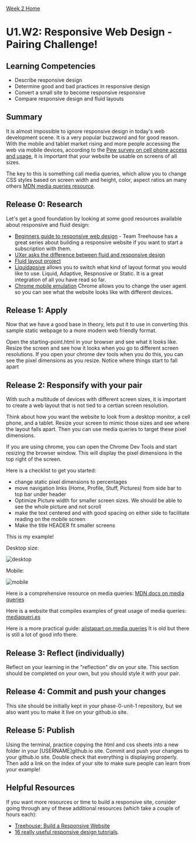 [Week 2 Home](../)

# U1.W2: Responsive Web Design - Pairing Challenge!

## Learning Competencies
- Describe responsive design
- Determine good and bad practices in responsive design
- Convert a small site to become responsive responsive
- Compare responsive design and fluid layouts


## Summary

It is almost impossible to ignore responsive design in today's web development scene. It is a very popular buzzword and for good reason. With the mobile and tablet market rising and more people accessing the web via mobile devices, according to the [Pew survey on cell phone access and usage](http://www.pewinternet.org/fact-sheets/mobile-technology-fact-sheet/), it is important that your website be usable on screens of all sizes.

The key to this is something call media queries, which allow you to change CSS styles based on screen width and height, color, aspect ratios an many others [MDN media queries resource](https://developer.mozilla.org/en-US/docs/Web/Guide/CSS/Media_queries).


## Release 0: Research

Let's get a good foundation by looking at some good resources available about responsive and fluid design:

- [Beginners guide to responsive web design](http://blog.teamtreehouse.com/beginners-guide-to-responsive-web-design) - Team Treehouse has a great series about building a responsive website if you want to start a subscription with them.
- [UXer asks the difference between fluid and responsive design](http://ux.stackexchange.com/questions/24406/what-is-the-exact-difference-between-fluid-and-responsive-design)
- [Fluid layout project](http://www.creativebloq.com/css3/create-fluid-layouts-html5-and-css3-3142768)
- [Liquidapsive](http://liquidapsive.com/) allows you to switch what kind of layout format you would like to use. Liquid, Adaptive, Respnosive or Static. It is a great integration of all you have read so far.
- [Chrome mobile emulation](https://developer.chrome.com/devtools/docs/mobile-emulation) Chrome allows you to change the user agent so you can see what the website looks like with different devices.

## Release 1: Apply

Now that we have a good base in theory, lets put it to use in converting this sample static webpage to a more modern web friendly format.

Open the starting-point.html in your browser and see what it looks like. Resize the screen and see how it looks when you go to different screen resolutions. If you open your chrome dev tools when you do this, you can see the pixel dimensions as you resize. Notice where things start to fall apart

## Release 2: Responsify with your pair

With such a multitude of devices with different screen sizes, it is important to create a web layout that is not tied to a certian screen resolution.

Think about how you want the website to look from a desktop monitor, a cell phone, and a tablet. Resize your screen to mimic those sizes and see where the layout falls apart. Then you can use media queries to target these pixel dimensions.

If you are using chrome, you can open the Chrome Dev Tools and start resizing the browser window. This will display the pixel dimensions in the top right of the screen.

Here is a checklist to get you started:

  - change static pixel dimensions to percentages
  - move navigation links (Home, Profile, Stuff, Pictures) from side bar to top bar under header
  - Optimize Picture width for smaller screen sizes. We should be able to see the whole picture and not scroll
  - make the text centered and with good spacing on either side to facilitate reading on the mobile screen
  - Make the title HEADER fit smaller screens

This is my example!

Desktop size:

![desktop](http://i.imgur.com/ICS4jYi.png)

Mobile:

![mobile](http://i.imgur.com/78f8fF3.png)



Here is a comprehensive resource on media queries: [MDN docs on media queries](https://developer.mozilla.org/en-US/docs/Web/Guide/CSS/Media_queries)

Here is a website that compiles examples of great usage of media queries: [mediaqueri.es](http://mediaqueri.es/)

Here is a more practical guide: [alistapart on media queries](http://alistapart.com/article/responsive-web-design) It is old but there is still a lot of good info there.

## Release 3: Reflect (individually)
Reflect on your learning in the "reflection" div on your site. This section should be completed on your own, but you should style it with your pair.

## Release 4: Commit and push your changes
This site should be initially kept in your phase-0-unit-1 repository, but we also want you to make it live on your github.io site.

## Release 5: Publish
Using the terminal, practice copying the html and css sheets into a new folder in your [USERNAME]github.io site. Commit and push your changes to your github.io site. Double check that everything is displaying  properly. Then add a link on the index of your site to make sure people can learn from your example!

## Helpful Resources
If you want more resources or time to build a responsive site, consider going through any of these additional resources (which take a couple of hours each):
- [Treehouse: Build a Responsive Website](http://teamtreehouse.com/library/build-a-responsive-website)
- [16 really useful responsive design tutorials](http://www.creativebloq.com/netmag/16-really-useful-responsive-design-tutorials-71410085).


